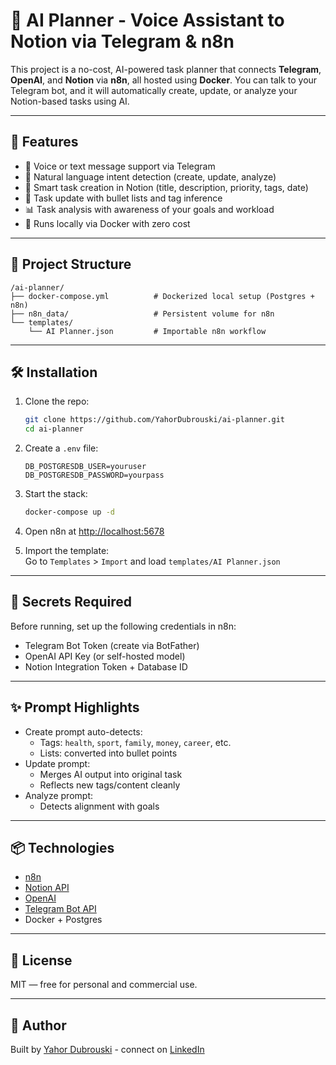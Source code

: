 # 🧠 AI Planner - Voice Assistant to Notion via Telegram & n8n

This project is a no-cost, AI-powered task planner that connects **Telegram**, **OpenAI**, and **Notion** via **n8n**, all hosted using **Docker**. You can talk to your Telegram bot, and it will automatically create, update, or analyze your Notion-based tasks using AI.

---

## 🚀 Features

- 🎤 Voice or text message support via Telegram
- 🧠 Natural language intent detection (create, update, analyze)
- 📝 Smart task creation in Notion (title, description, priority, tags, date)
- 🔁 Task update with bullet lists and tag inference
- 📊 Task analysis with awareness of your goals and workload
- 🐳 Runs locally via Docker with zero cost

---

## 📁 Project Structure

```
/ai-planner/
├── docker-compose.yml          # Dockerized local setup (Postgres + n8n)
├── n8n_data/                   # Persistent volume for n8n
└── templates/
    └── AI Planner.json         # Importable n8n workflow
```

---

## 🛠️ Installation

1. Clone the repo:
   ```bash
   git clone https://github.com/YahorDubrouski/ai-planner.git
   cd ai-planner
   ```

2. Create a `.env` file:
   ```env
   DB_POSTGRESDB_USER=youruser
   DB_POSTGRESDB_PASSWORD=yourpass
   ```

3. Start the stack:
   ```bash
   docker-compose up -d
   ```

4. Open n8n at [http://localhost:5678](http://localhost:5678)

5. Import the template:  
   Go to `Templates` > `Import` and load `templates/AI Planner.json`

---

## 🔐 Secrets Required

Before running, set up the following credentials in n8n:

- Telegram Bot Token (create via BotFather)
- OpenAI API Key (or self-hosted model)
- Notion Integration Token + Database ID

---

## ✨ Prompt Highlights

- Create prompt auto-detects:
  - Tags: `health`, `sport`, `family`, `money`, `career`, etc.
  - Lists: converted into bullet points
- Update prompt:
  - Merges AI output into original task
  - Reflects new tags/content cleanly
- Analyze prompt:
  - Detects alignment with goals

---

## 📦 Technologies

- [n8n](https://n8n.io)
- [Notion API](https://developers.notion.com/)
- [OpenAI](https://platform.openai.com/)
- [Telegram Bot API](https://core.telegram.org/bots/api)
- Docker + Postgres

---

## 📣 License

MIT — free for personal and commercial use.

---

## 🙌 Author

Built by [Yahor Dubrouski](https://github.com/YahorDubrouski) - connect on [LinkedIn](https://www.linkedin.com/in/yahor-dubrouski/)
